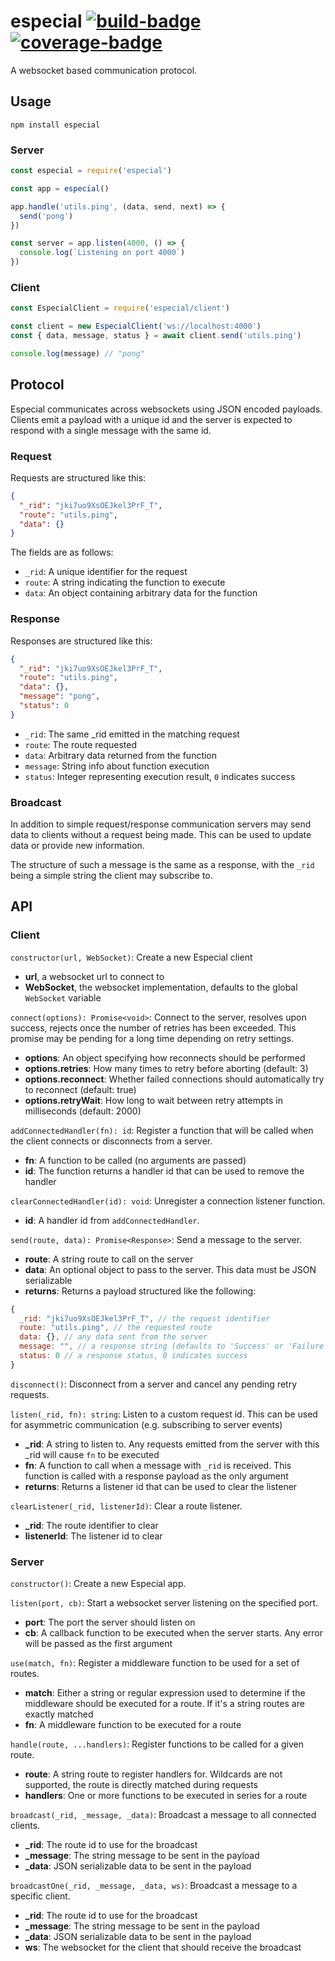 # especial <a href="https://app.circleci.com/pipelines/github/vimwitch/especial" target="_blank">![build-badge](https://img.shields.io/circleci/build/github/vimwitch/especial?token=9c37b99e7b34a165ae1f3e0c6ea4c5acead2db40)</a> <a href="https://tubby.cloud/tubs/617c8c01d6af3500196df884/index.html" target="_blank">![coverage-badge](https://tubby.cloud/tubs/617c8c01d6af3500196df884/badge.svg)</a>

A websocket based communication protocol.

## Usage

`npm install especial`

### Server

```js
const especial = require('especial')

const app = especial()

app.handle('utils.ping', (data, send, next) => {
  send('pong')
})

const server = app.listen(4000, () => {
  console.log(`Listening on port 4000`)
})

```

### Client

```js
const EspecialClient = require('especial/client')

const client = new EspecialClient('ws://localhost:4000')
const { data, message, status } = await client.send('utils.ping')

console.log(message) // "pong"
```

## Protocol

Especial communicates across websockets using JSON encoded payloads. Clients emit a payload with a unique id and the server is expected to respond with a single message with the same id.

### Request

Requests are structured like this:

```json
{
  "_rid": "jki7uo9XsOEJkel3PrF_T",
  "route": "utils.ping",
  "data": {}
}
```

The fields are as follows:
  - `_rid`: A unique identifier for the request
  - `route`: A string indicating the function to execute
  - `data`: An object containing arbitrary data for the function

### Response

Responses are structured like this:

```json
{
  "_rid": "jki7uo9XsOEJkel3PrF_T",
  "route": "utils.ping",
  "data": {},
  "message": "pong",
  "status": 0
}
```

- `_rid`: The same \_rid emitted in the matching request
- `route`: The route requested
- `data`: Arbitrary data returned from the function
- `message`: String info about function execution
- `status`: Integer representing execution result, `0` indicates success

### Broadcast

In addition to simple request/response communication servers may send data to clients without a request being made. This can be used to update data or provide new information.

The structure of such a message is the same as a response, with the `_rid` being a simple string the client may subscribe to.

## API

### Client

`constructor(url, WebSocket)`: Create a new Especial client
  - **url**, a websocket url to connect to
  - **WebSocket**, the websocket implementation, defaults to the global `WebSocket` variable

`connect(options): Promise<void>`: Connect to the server, resolves upon success, rejects once the number of retries has been exceeded. This promise may be pending for a long time depending on retry settings.
  - **options**: An object specifying how reconnects should be performed
  - **options.retries**: How many times to retry before aborting (default: 3)
  - **options.reconnect**: Whether failed connections should automatically try to reconnect (default: true)
  - **options.retryWait**: How long to wait between retry attempts in milliseconds (default: 2000)

`addConnectedHandler(fn): id`: Register a function that will be called when the client connects or disconnects from a server.
  - **fn**: A function to be called (no arguments are passed)
  - **id**: The function returns a handler id that can be used to remove the handler

`clearConnectedHandler(id): void`: Unregister a connection listener function.
  - **id**: A handler id from `addConnectedHandler`.

`send(route, data): Promise<Response>`: Send a message to the server.
  - **route**: A string route to call on the server
  - **data**: An optional object to pass to the server. This data must be JSON serializable
  - **returns**: Returns a payload structured like the following:

```js
{
  _rid: "jki7uo9XsOEJkel3PrF_T", // the request identifier
  route: "utils.ping", // the requested route
  data: {}, // any data sent from the server
  message: "", // a response string (defaults to 'Success' or 'Failure')
  status: 0 // a response status, 0 indicates success
}
```

`disconnect()`: Disconnect from a server and cancel any pending retry requests.

`listen(_rid, fn): string`: Listen to a custom request id. This can be used for asymmetric communication (e.g. subscribing to server events)
  - **_rid**: A string to listen to. Any requests emitted from the server with this _rid will cause `fn` to be executed
  - **fn**: A function to call when a message with `_rid` is received. This function is called with a response payload as the only argument
  - **returns**: Returns a listener id that can be used to clear the listener

`clearListener(_rid, listenerId)`: Clear a route listener.
  - **_rid**: The route identifier to clear
  - **listenerId**: The listener id to clear

### Server

`constructor()`: Create a new Especial app.

`listen(port, cb)`: Start a websocket server listening on the specified port.
  - **port**: The port the server should listen on
  - **cb**: A callback function to be executed when the server starts. Any error will be passed as the first argument

`use(match, fn)`: Register a middleware function to be used for a set of routes.
  - **match**: Either a string or regular expression used to determine if the middleware should be executed for a route. If it's a string routes are exactly matched
  - **fn**: A middleware function to be executed for a route

`handle(route, ...handlers)`: Register functions to be called for a given route.
  - **route**: A string route to register handlers for. Wildcards are not supported, the route is directly matched during requests
  - **handlers**: One or more functions to be executed in series for a route

`broadcast(_rid, _message, _data)`: Broadcast a message to all connected clients.
  - **_rid**: The route id to use for the broadcast
  - **_message**: The string message to be sent in the payload
  - **_data**: JSON serializable data to be sent in the payload

`broadcastOne(_rid, _message, _data, ws)`: Broadcast a message to a specific client.
  - **_rid**: The route id to use for the broadcast
  - **_message**: The string message to be sent in the payload
  - **_data**: JSON serializable data to be sent in the payload
  - **ws**: The websocket for the client that should receive the broadcast
